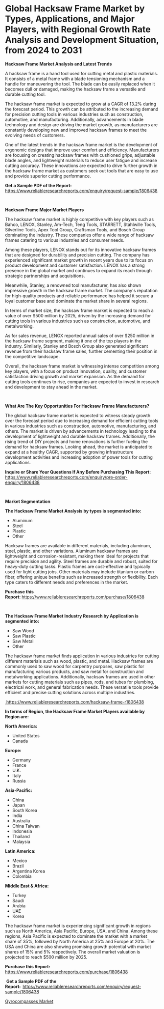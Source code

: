 <p><h1>Global Hacksaw Frame Market by Types, Applications, and Major Players, with Regional Growth Rate Analysis and Development Situation, from 2024 to 2031</h1></p><p><strong>Hacksaw Frame Market Analysis and Latest Trends</strong></p>
<p><p>A hacksaw frame is a hand tool used for cutting metal and plastic materials. It consists of a metal frame with a blade tensioning mechanism and a handle for maneuvering the tool. The blade can be easily replaced when it becomes dull or damaged, making the hacksaw frame a versatile and durable cutting tool.</p><p>The hacksaw frame market is expected to grow at a CAGR of 13.2% during the forecast period. This growth can be attributed to the increasing demand for precision cutting tools in various industries such as construction, automotive, and manufacturing. Additionally, advancements in blade technology and design are driving the market growth, as manufacturers are constantly developing new and improved hacksaw frames to meet the evolving needs of customers.</p><p>One of the latest trends in the hacksaw frame market is the development of ergonomic designs that improve user comfort and efficiency. Manufacturers are focusing on creating hacksaw frames with cushioned grips, adjustable blade angles, and lightweight materials to reduce user fatigue and increase cutting accuracy. These innovations are expected to drive further growth in the hacksaw frame market as customers seek out tools that are easy to use and provide superior cutting performance.</p></p>
<p><strong>Get a Sample PDF of the Report:&nbsp;</strong> <a href="https://www.reliableresearchreports.com/enquiry/request-sample/1806438">https://www.reliableresearchreports.com/enquiry/request-sample/1806438</a></p>
<p>&nbsp;</p>
<p><strong>Hacksaw Frame Major Market Players</strong></p>
<p><p>The hacksaw frame market is highly competitive with key players such as Bahco, LENOX, Stanley, Am-Tech, Teng Tools, STARRETT, Stahlwille Tools, Silverline Tools, Apex Tool Group, Craftsman Tools, and Bosch Group dominating the industry. These companies offer a wide range of hacksaw frames catering to various industries and consumer needs.</p><p>Among these players, LENOX stands out for its innovative hacksaw frames that are designed for durability and precision cutting. The company has experienced significant market growth in recent years due to its focus on product development and customer satisfaction. LENOX has a strong presence in the global market and continues to expand its reach through strategic partnerships and acquisitions.</p><p>Meanwhile, Stanley, a renowned tool manufacturer, has also shown impressive growth in the hacksaw frame market. The company's reputation for high-quality products and reliable performance has helped it secure a loyal customer base and dominate the market share in several regions.</p><p>In terms of market size, the hacksaw frame market is expected to reach a value of over $500 million by 2025, driven by the increasing demand for cutting tools in various industries such as construction, automotive, and metalworking.</p><p>As for sales revenue, LENOX reported annual sales of over $250 million in the hacksaw frame segment, making it one of the top players in the industry. Similarly, Stanley and Bosch Group also generated significant revenue from their hacksaw frame sales, further cementing their position in the competitive landscape.</p><p>Overall, the hacksaw frame market is witnessing intense competition among key players, with a focus on product innovation, quality, and customer satisfaction driving growth and market expansion. As the demand for cutting tools continues to rise, companies are expected to invest in research and development to stay ahead in the market.</p></p>
<p>&nbsp;</p>
<p><strong>What Are The Key Opportunities For Hacksaw Frame Manufacturers?</strong></p>
<p><p>The global hacksaw frame market is expected to witness steady growth over the forecast period due to increasing demand for efficient cutting tools in various industries such as construction, automotive, manufacturing, and others. The market is driven by advancements in technology leading to the development of lightweight and durable hacksaw frames. Additionally, the rising trend of DIY projects and home renovations is further fueling the demand for hacksaw frames. Looking ahead, the market is anticipated to expand at a healthy CAGR, supported by growing infrastructure development activities and increasing adoption of power tools for cutting applications.</p></p>
<p><strong>Inquire or Share Your Questions If Any Before Purchasing This Report:</strong> <a href="https://www.reliableresearchreports.com/enquiry/pre-order-enquiry/1806438">https://www.reliableresearchreports.com/enquiry/pre-order-enquiry/1806438</a></p>
<p>&nbsp;</p>
<p><strong>Market Segmentation</strong></p>
<p><strong>The Hacksaw Frame Market Analysis by types is segmented into:</strong></p>
<p><ul><li>Aluminum</li><li>Steel</li><li>Plastic</li><li>Other</li></ul></p>
<p><p>Hacksaw frames are available in different materials, including aluminum, steel, plastic, and other variations. Aluminum hacksaw frames are lightweight and corrosion-resistant, making them ideal for projects that require precision and agility. Steel frames are durable and robust, suited for heavy-duty cutting tasks. Plastic frames are cost-effective and typically used for light cutting jobs. Other materials may include titanium or carbon fiber, offering unique benefits such as increased strength or flexibility. Each type caters to different needs and preferences in the market.</p></p>
<p><strong>Purchase this Report:&nbsp;</strong><a href="https://www.reliableresearchreports.com/purchase/1806438">https://www.reliableresearchreports.com/purchase/1806438</a></p>
<p>&nbsp;</p>
<p><strong>The Hacksaw Frame Market Industry Research by Application is segmented into:</strong></p>
<p><ul><li>Saw Wood</li><li>Saw Plastic</li><li>Saw Metal</li><li>Other</li></ul></p>
<p><p>The hacksaw frame market finds application in various industries for cutting different materials such as wood, plastic, and metal. Hacksaw frames are commonly used to saw wood for carpentry purposes, saw plastic for manufacturing various products, and saw metal for construction and metalworking applications. Additionally, hacksaw frames are used in other markets for cutting materials such as pipes, rods, and tubes for plumbing, electrical work, and general fabrication needs. These versatile tools provide efficient and precise cutting solutions across multiple industries.</p></p>
<p><a href="https://www.reliableresearchreports.com/hacksaw-frame-r1806438">&nbsp;https://www.reliableresearchreports.com/hacksaw-frame-r1806438</a></p>
<p><strong>In terms of Region, the Hacksaw Frame Market Players available by Region are:</strong></p>
<p>
    <p> <strong> North America: </strong>
        <ul>
            <li>United States</li>
            <li>Canada</li>
        </ul>
        </p> 
    <p> <strong> Europe: </strong>
        <ul>
            <li>Germany</li>
            <li>France</li>
            <li>U.K.</li>
            <li>Italy</li>
            <li>Russia</li>
        </ul>
        </p> 
    <p> <strong> Asia-Pacific: </strong>
        <ul>
            <li>China</li>
            <li>Japan</li>
            <li>South Korea</li>
            <li>India</li>
            <li>Australia</li>
            <li>China Taiwan</li>
            <li>Indonesia</li>
            <li>Thailand</li>
            <li>Malaysia</li>
        </ul>
        </p> 
    <p> <strong> Latin America: </strong>
        <ul>
            <li>Mexico</li>
            <li>Brazil</li>
            <li>Argentina Korea</li>
            <li>Colombia</li>
        </ul>
        </p> 
    <p> <strong> Middle East & Africa: </strong>
        <ul>
            <li>Turkey</li>
            <li>Saudi</li>
            <li>Arabia</li>
            <li>UAE</li>
            <li>Korea</li>
        </ul>
    </p>
    </p>
<p><p>The hacksaw frame market is experiencing significant growth in regions such as North America, Asia Pacific, Europe, USA, and China. Among these regions, Asia Pacific is expected to dominate the market with a market share of 35%, followed by North America at 25% and Europe at 20%. The USA and China are also showing promising growth potential with market shares of 15% and 5% respectively. The overall market valuation is projected to reach $500 million by 2025.</p></p>
<p><strong>Purchase this Report: </strong><a href="https://www.reliableresearchreports.com/purchase/1806438">https://www.reliableresearchreports.com/purchase/1806438</a></p>
<p>&nbsp;<strong>Get a Sample PDF of the Report:&nbsp;&nbsp;</strong><a href="https://www.reliableresearchreports.com/enquiry/request-sample/1806438">https://www.reliableresearchreports.com/enquiry/request-sample/1806438</a></p>
<p><strong></strong></p>
<p><p><a href="https://github.com/brenzgnarento/Market-Research-Report-List-2/blob/main/gyrocompasses-market.md">Gyrocompasses Market</a></p></p>